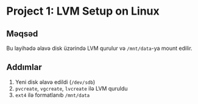 # Project 1: LVM Setup on Linux

## Məqsəd
Bu layihədə əlavə disk üzərində LVM qurulur və `/mnt/data`-ya mount edilir.

## Addımlar
1. Yeni disk əlavə edildi (`/dev/sdb`)
2. `pvcreate`, `vgcreate`, `lvcreate` ilə LVM quruldu
3. `ext4` ilə formatlanıb `/mnt/data`
